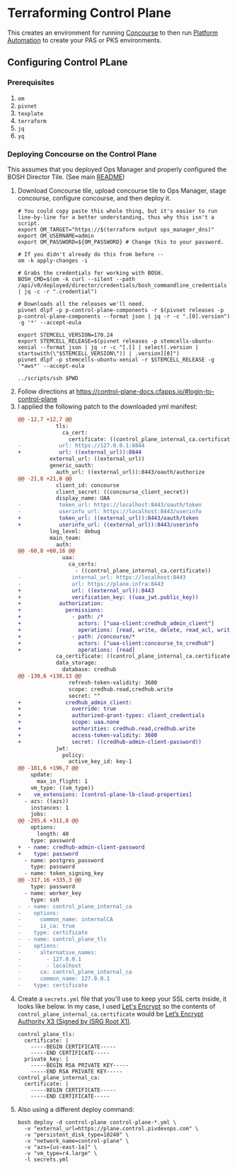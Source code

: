 # Terraforming Control Plane

This creates an environment for running [Concourse](concourse.io) to then run [Platform Automation](http://docs.pivotal.io/pcf-automation/) to create your PAS or PKS environments.

## Configuring Control PLane

### Prerequisites

1. `om`
1. `pivnet`
1. `texplate`
1. `terraform`
1. `jq`
1. `yq`

### Deploying Concourse on the Control Plane

This assumes that you deployed Ops Manager and properly configured the BOSH Director Tile. (See main [README](../README.md))

1. Download Concourse tile, upload concourse tile to Ops Manager, stage concourse, configure concourse, and then deploy it.
    ```
    # You could copy paste this whole thing, but it's easier to run line-by-line for a better understanding, thus why this isn't a script.
    export OM_TARGET="https://$(terraform output ops_manager_dns)"
    export OM_USERNAME=admin
    export OM_PASSWORD=${OM_PASSWORD} # Change this to your password.

    # If you didn't already do this from before --
    om -k apply-changes -i

    # Grabs the credentials for working with BOSH.
    BOSH_CMD=$(om -k curl --silent --path /api/v0/deployed/director/credentials/bosh_commandline_credentials | jq -c -r ".credential")

    # Downloads all the releases we'll need.
    pivnet dlpf -p p-control-plane-components -r $(pivnet releases -p p-control-plane-components --format json | jq -r -c ".[0].version") -g '*' --accept-eula

    export STEMCELL_VERSION=170.24
    export STEMCELL_RELEASE=$(pivnet releases -p stemcells-ubuntu-xenial --format json | jq -r -c "[.[] | select(.version | startswith(\"$STEMCELL_VERSION\")) | .version][0]")
    pivnet dlpf -p stemcells-ubuntu-xenial -r $STEMCELL_RELEASE -g '*aws*' --accept-eula

    ../scripts/ssh $PWD
    ```
1. Follow directions at https://control-plane-docs.cfapps.io/#login-to-control-plane
1. I applied the following patch to the downloaded yml manifest:
    ```diff
    @@ -12,7 +12,7 @@
                tls:
                  ca_cert:
                    certificate: ((control_plane_internal_ca.certificate))
    -            url: https://127.0.0.1:8844
    +            url: ((external_url)):8844
              external_url: ((external_url))
              generic_oauth:
                auth_url: ((external_url)):8443/oauth/authorize
    @@ -21,8 +21,8 @@
                client_id: concourse
                client_secret: ((concourse_client_secret))
                display_name: UAA
    -            token_url: https://localhost:8443/oauth/token
    -            userinfo_url: https://localhost:8443/userinfo
    +            token_url: ((external_url)):8443/oauth/token
    +            userinfo_url: ((external_url)):8443/userinfo
              log_level: debug
              main_team:
                auth:
    @@ -60,8 +60,16 @@
                  uaa:
                    ca_certs:
                      - ((control_plane_internal_ca.certificate))
    -                internal_url: https://localhost:8443
    -                url: https://plane.infra:8443
    +                url: ((external_url)):8443
    +                verification_key: ((uaa_jwt.public_key))
    +            authorization:
    +              permissions:
    +                - path: /*
    +                  actors: ["uaa-client:credhub_admin_client"]
    +                  operations: [read, write, delete, read_acl, write_acl]
    +                - path: /concourse/*
    +                  actors: ["uaa-client:concourse_to_credhub"]
    +                  operations: [read]
                ca_certificate: ((control_plane_internal_ca.certificate))
                data_storage:
                  database: credhub
    @@ -130,6 +138,13 @@
                    refresh-token-validity: 3600
                    scope: credhub.read,credhub.write
                    secret: ""
    +              credhub_admin_client:
    +                override: true
    +                authorized-grant-types: client_credentials
    +                scope: uaa.none
    +                authorities: credhub.read,credhub.write
    +                access-token-validity: 3600
    +                secret: ((credhub-admin-client-password))
                jwt:
                  policy:
                    active_key_id: key-1
    @@ -181,6 +196,7 @@
        update:
          max_in_flight: 1
        vm_type: ((vm_type))
    +    vm_extensions: [control-plane-lb-cloud-properties]
      - azs: ((azs))
        instances: 1
        jobs:
    @@ -295,6 +311,8 @@
        options:
          length: 40
        type: password
    +  - name: credhub-admin-client-password
    +    type: password
      - name: postgres_password
        type: password
      - name: token_signing_key
    @@ -317,16 +335,3 @@
        type: password
      - name: worker_key
        type: ssh
    -  - name: control_plane_internal_ca
    -    options:
    -      common_name: internalCA
    -      is_ca: true
    -    type: certificate
    -  - name: control_plane_tls
    -    options:
    -      alternative_names:
    -        - 127.0.0.1
    -        - localhost
    -      ca: control_plane_internal_ca
    -      common_name: 127.0.0.1
    -    type: certificate
    ```
1. Create a `secrets.yml` file that you'll use to keep your SSL certs inside, it looks like below.  In my case, I used [Let's Encrypt](https://letsencrypt.org/) so the contents of `control_plane_internal_ca.certificate` would be [Let’s Encrypt Authority X3 (Signed by ISRG Root X1)](https://letsencrypt.org/certs/letsencryptauthorityx3.pem.txt).
    ```
    control_plane_tls:
      certificate: |
        -----BEGIN CERTIFICATE-----
        -----END CERTIFICATE-----
      private_key: |
        -----BEGIN RSA PRIVATE KEY-----
        -----END RSA PRIVATE KEY-----
    control_plane_internal_ca:
      certificate: |
        -----BEGIN CERTIFICATE-----
        -----END CERTIFICATE-----
    ```
1. Also using a different deploy command:
    ```
    bosh deploy -d control-plane control-plane-*.yml \
      -v "external_url=https://plane.control.pivdevops.com" \
      -v "persistent_disk_type=10240" \
      -v "network_name=control-plane" \
      -v "azs=[us-east-1a]" \
      -v "vm_type=r4.large" \
      -l secrets.yml
    ```